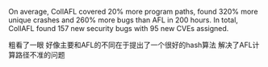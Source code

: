 On average, CollAFL covered 20% more
program paths, found 320% more unique crashes and 260% more
bugs than AFL in 200 hours. In total, CollAFL found 157 new
security bugs with 95 new CVEs assigned.

粗看了一眼 好像主要和AFL的不同在于提出了一个很好的hash算法 解决了AFL计算路径不准的问题